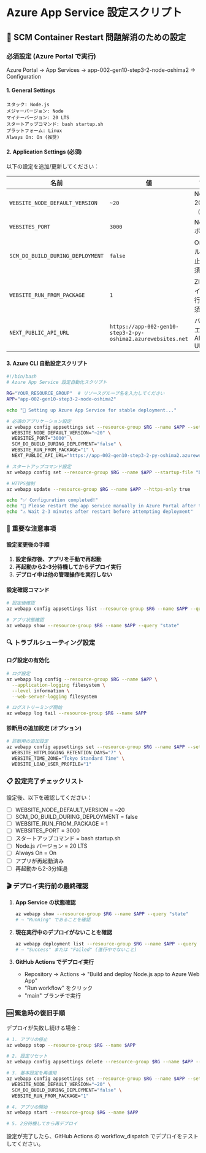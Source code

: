 # Azure App Service 設定スクリプト

## 🎯 SCM Container Restart 問題解消のための設定

### 必須設定 (Azure Portal で実行)

Azure Portal → App Services → app-002-gen10-step3-2-node-oshima2 → Configuration

#### 1. General Settings
```
スタック: Node.js
メジャーバージョン: Node
マイナーバージョン: 20 LTS
スタートアップコマンド: bash startup.sh
プラットフォーム: Linux
Always On: On (推奨)
```

#### 2. Application Settings (必須)
以下の設定を追加/更新してください：

| 名前 | 値 | 説明 |
|------|-----|------|
| `WEBSITE_NODE_DEFAULT_VERSION` | `~20` | Node.js 20固定（必須） |
| `WEBSITES_PORT` | `3000` | Next.js ポート |
| `SCM_DO_BUILD_DURING_DEPLOYMENT` | `false` | Oryxビルド抑止（必須） |
| `WEBSITE_RUN_FROM_PACKAGE` | `1` | ZIPファイル実行（必須） |
| `NEXT_PUBLIC_API_URL` | `https://app-002-gen10-step3-2-py-oshima2.azurewebsites.net` | バックエンドAPI URL |

#### 3. Azure CLI 自動設定スクリプト

```bash
#!/bin/bash
# Azure App Service 設定自動化スクリプト

RG="YOUR_RESOURCE_GROUP"  # リソースグループ名を入力してください
APP="app-002-gen10-step3-2-node-oshima2"

echo "🔧 Setting up Azure App Service for stable deployment..."

# 必須のアプリケーション設定
az webapp config appsettings set --resource-group $RG --name $APP --settings \
  WEBSITE_NODE_DEFAULT_VERSION="~20" \
  WEBSITES_PORT="3000" \
  SCM_DO_BUILD_DURING_DEPLOYMENT="false" \
  WEBSITE_RUN_FROM_PACKAGE="1" \
  NEXT_PUBLIC_API_URL="https://app-002-gen10-step3-2-py-oshima2.azurewebsites.net"

# スタートアップコマンド設定
az webapp config set --resource-group $RG --name $APP --startup-file "bash startup.sh"

# HTTPS強制
az webapp update --resource-group $RG --name $APP --https-only true

echo "✅ Configuration completed!"
echo "📝 Please restart the app service manually in Azure Portal after this configuration"
echo "⚠️ Wait 2-3 minutes after restart before attempting deployment"
```

### 🚨 重要な注意事項

#### 設定変更後の手順
1. **設定保存後、アプリを手動で再起動**
2. **再起動から2-3分待機してからデプロイ実行**
3. **デプロイ中は他の管理操作を実行しない**

#### 設定確認コマンド
```bash
# 設定値確認
az webapp config appsettings list --resource-group $RG --name $APP --query "[?name=='WEBSITE_NODE_DEFAULT_VERSION' || name=='SCM_DO_BUILD_DURING_DEPLOYMENT' || name=='WEBSITE_RUN_FROM_PACKAGE']"

# アプリ状態確認
az webapp show --resource-group $RG --name $APP --query "state"
```

### 🔍 トラブルシューティング設定

#### ログ設定の有効化
```bash
# ログ設定
az webapp log config --resource-group $RG --name $APP \
  --application-logging filesystem \
  --level information \
  --web-server-logging filesystem

# ログストリーミング開始
az webapp log tail --resource-group $RG --name $APP
```

#### 診断用の追加設定 (オプション)
```bash
# 診断用の追加設定
az webapp config appsettings set --resource-group $RG --name $APP --settings \
  WEBSITE_HTTPLOGGING_RETENTION_DAYS="7" \
  WEBSITE_TIME_ZONE="Tokyo Standard Time" \
  WEBSITE_LOAD_USER_PROFILE="1"
```

### 📋 設定完了チェックリスト

設定後、以下を確認してください：

- [ ] WEBSITE_NODE_DEFAULT_VERSION = ~20
- [ ] SCM_DO_BUILD_DURING_DEPLOYMENT = false  
- [ ] WEBSITE_RUN_FROM_PACKAGE = 1
- [ ] WEBSITES_PORT = 3000
- [ ] スタートアップコマンド = bash startup.sh
- [ ] Node.js バージョン = 20 LTS
- [ ] Always On = On
- [ ] アプリが再起動済み
- [ ] 再起動から2-3分経過

### 🎬 デプロイ実行前の最終確認

1. **App Service の状態確認**
   ```bash
   az webapp show --resource-group $RG --name $APP --query "state"
   # → "Running" であることを確認
   ```

2. **現在実行中のデプロイがないことを確認**
   ```bash
   az webapp deployment list --resource-group $RG --name $APP --query "[0].status"
   # → "Success" または "Failed" (進行中でないこと)
   ```

3. **GitHub Actions でデプロイ実行**
   - Repository → Actions → "Build and deploy Node.js app to Azure Web App"
   - "Run workflow" をクリック
   - "main" ブランチで実行

### 🆘 緊急時の復旧手順

デプロイが失敗し続ける場合：

```bash
# 1. アプリの停止
az webapp stop --resource-group $RG --name $APP

# 2. 設定リセット
az webapp config appsettings delete --resource-group $RG --name $APP --setting-names SCM_DO_BUILD_DURING_DEPLOYMENT WEBSITE_RUN_FROM_PACKAGE

# 3. 基本設定を再適用
az webapp config appsettings set --resource-group $RG --name $APP --settings \
  WEBSITE_NODE_DEFAULT_VERSION="~20" \
  SCM_DO_BUILD_DURING_DEPLOYMENT="false" \
  WEBSITE_RUN_FROM_PACKAGE="1"

# 4. アプリの開始
az webapp start --resource-group $RG --name $APP

# 5. 2分待機してから再デプロイ
```

設定が完了したら、GitHub Actions の workflow_dispatch でデプロイをテストしてください。